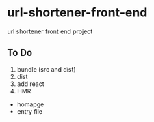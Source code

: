# url-shortener-front-end
url shortener front end project


## To Do
1. bundle (src and dist)
2. dist
3. add react
4. HMR
 * homapge
 * entry file
